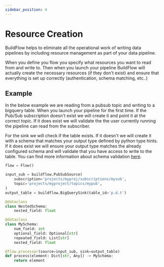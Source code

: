 ```yaml
---
sidebar_position: 4
---
```


# Resource Creation

BuildFlow helps to eliminate all the operational work of writing data pipelines by including resource management as part of your data pipeline.

When you define you flow you specify what resources you want to read from and write to. Then when you launch your pipeline BuildFlow will actually create the necessary resources (if they don't exist) and ensure that everything is set up correctly (authentication, schema matching, etc..)

## Example

In the below example we are reading from a pubsub topic and writing to a bigquery table. When you launch your pipeline for the first time. If the Pub/Sub subscription doesn't exist we will create it and point it at the correct topic. If it does exist we will validate the the user currently running the pipeline can read from the subscriber.

For the sink we will check if the table exists. If it doesn't we will create it with a schema that matches your output type defined by python type hints. If it does exist we will ensure your output type matches the already configured schema and will validate that you have access to write to the table. You can find more information about schema validation [here](schema-validation).

```python
flow = Flow()

input_sub = buildflow.PubSubSource(
    subscription='projects/myproj/subscriptions/mysub',
    topic='projects/myproject/topics/mypub',
)
output_table = buildflow.BigQuerySink(table_id='p.d.t')

@dataclass
class NestedSchema:
    nested_field: float

@dataclass
class MySchema:
    num_field: int
    optional_field: Optional[str]
    repeated_field: List[str]
    nested_field: float

@flow.processor(source=input_sub, sink=output_table)
def process(element: Dict[str, Any]) -> MySchema:
    return element
```